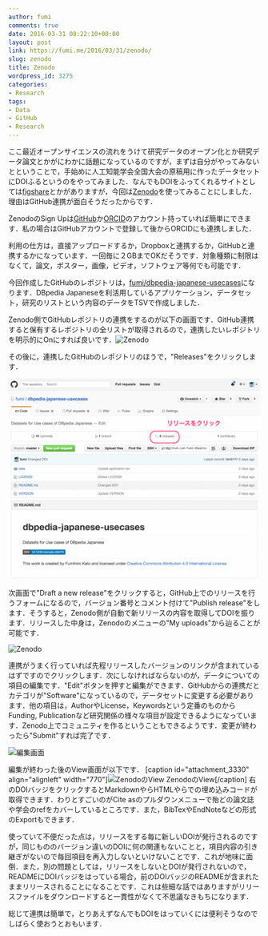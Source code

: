 ```yaml
---
author: fumi
comments: true
date: 2016-03-31 08:22:10+00:00
layout: post
link: https://fumi.me/2016/03/31/zenodo/
slug: zenodo
title: Zenodo
wordpress_id: 3275
categories:
- Research
tags:
- Data
- GitHub
- Research
---
```


ここ最近オープンサイエンスの流れをうけて研究データのオープン化とか研究データ論文とかがにわかに話題になっているのですが，まずは自分がやってみないとということで，手始めに人工知能学会全国大会の原稿用に作ったデータセットにDOIふるというのをやってみました．なんでもDOIをふってくれるサイトとしては[figshare](https://figshare.com)とかがありますが，今回は[Zenodo](http://zenodo.org)を使ってみることにしました．理由はGitHub連携が面白そうだったからです．

ZenodoのSign Upは[GitHub](http://github.com)か[ORCID](http://orcid.org)のアカウント持っていれば簡単にできます．私の場合はGitHubアカウントで登録して後からORCIDにも連携しました．

利用の仕方は，直接アップロードするか，Dropboxと連携するか，GitHubと連携するかになっています．一回毎に２GBまでOKだそうです．対象種類に制限はなくて，論文，ポスター，画像，ビデオ，ソフトウェア等何でも可能です．

今回作成したGitHubのレポジトリは，[fumi/dbpedia-japanese-usecases](https://github.com/fumi/dbpedia-japanese-usecases)になります．DBpedia Japaneseを利活用しているアプリケーション，データセット，研究のリストという内容のデータをTSVで作成しました．

Zenodo側でGitHubレポジトリの連携をするのが以下の画面です．GitHub連携すると保有するレポジトリの全リストが取得されるので，連携したいレポジトリを明示的にOnにすれば良いです．![Zenodo](http://fumi.me/wp-content/uploads/2016/03/Zenodo-1024x693.png)

その後に，連携したGitHubのレポジトリのほうで，"Releases"をクリックします．

![GitHubのリリース](/images/2016-03-31-zenodo/fumi_dbpedia-japanese-usecases__Datasets_for_Use_cases_of_DBpedia_Japanese-1024x814.png)

次画面で"Draft a new release"をクリックすると，GitHub上でのリリースを行うフォームになるので，バージョン番号とコメント付けて"Publish release"をします．そうすると，Zenodo側が自動で新リリースの内容を取得してDOIを振ります．リリースした中身は，Zenodoのメニューの"My uploads"から辿ることが可能です．

![Zenodo](/images/2016-03-31-zenodo/Zenodo-1-1024x850.png)

連携がうまく行っていれば先程リリースしたバージョンのリンクが含まれているはずですのでクリックします．次にしなければならないのが，データについての項目の編集です．"Edit"ボタンを押すと編集ができます．GitHubからの連携だとカテゴリが"Software"になっているので，データセットに変更する必要があります．他の項目は，AuthorやLicense，Keywordsという定番のものからFunding, Publicationなど研究関係の様々な項目が設定できるようになっています．Zenodo上でコミュニティを作るということもできるようです．変更が終わったら"Submit"すれば完了です．

![編集画面](/images/2016-03-31/Zenodo-2-1019x1024.png)




編集が終わった後のView画面が以下です．
[caption id="attachment_3330" align="alignleft" width="770"]![ZenodoのView](http://fumi.me/wp-content/uploads/2016/03/dbpedia-japanese-usecases_1_0_1_-_Zenodo-1024x765.png) ZenodoのView[/caption]
右のDOIバッジをクリックするとMarkdownやらHTMLやらでの埋め込みコードが取得できます．わりとすごいのがCite asのプルダウンメニューで殆どの論文誌や学会のrefをカバーしているところです．また，BibTexやEndNoteなどの形式のExportもできます．




使っていて不便だった点は，リリースをする毎に新しいDOIが発行されるのですが，同じもののバージョン違いのDOIに何の関連もないことと，項目内容の引き継ぎがないので毎回項目を再入力しないといけないことです．これが地味に面倒．また，別の問題としては，リリースをしないとDOIが発行されないので，READMEにDOIバッジをはっている場合，前のDOIバッジのREADMEが含まれたままリリースされることになることです．これは些細な話ではありますがリリースファイルをダウンロードすると一貫性がなくて不思議なきもちになります．




総じて連携は簡単で，とりあえずなんでもDOIをはっていくには便利そうなのでしばらく使おうとおもいます．

